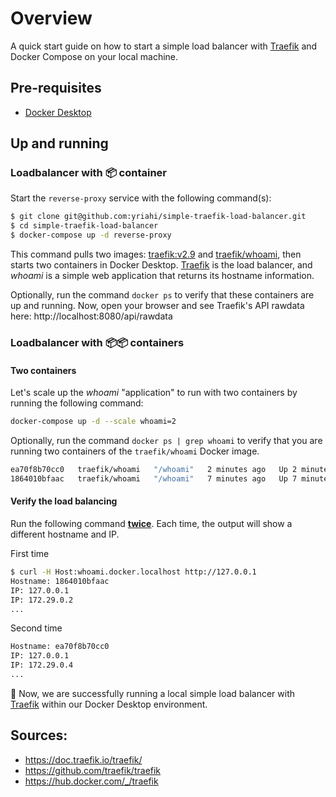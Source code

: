 # Overview

A quick start guide on how to start a simple load balancer with [Traefik](https://doc.traefik.io/traefik/) and Docker Compose on your local machine.



## Pre-requisites

- [Docker Desktop](https://www.docker.com/products/docker-desktop/)



## Up and running

### Loadbalancer with 📦 container

Start the `reverse-proxy` service with the following command(s):

```bash
$ git clone git@github.com:yriahi/simple-traefik-load-balancer.git
$ cd simple-traefik-load-balancer
$ docker-compose up -d reverse-proxy
```

This command pulls two images: [traefik:v2.9](https://hub.docker.com/_/traefik) and [traefik/whoami](https://hub.docker.com/r/traefik/whoami), then starts two containers in Docker Desktop.  [Traefik](https://doc.traefik.io/traefik/) is the load balancer, and *whoami* is a simple web application that returns its hostname information. 

Optionally, run the command `docker ps` to verify that these containers are up and running. Now, open your browser and see Traefik's API rawdata here: http://localhost:8080/api/rawdata


### Loadbalancer with 📦📦 containers

#### Two containers

Let's scale up the *whoami* "application" to run with two containers by running the following command: 

```bash 
docker-compose up -d --scale whoami=2
```

Optionally, run the command `docker ps | grep whoami` to verify that you are running two containers of the `traefik/whoami` Docker image.
```bash
ea70f8b70cc0   traefik/whoami   "/whoami"   2 minutes ago   Up 2 minutes   80/tcp   simple-traefik-load-balancer_whoami_2
1864010bfaac   traefik/whoami   "/whoami"   7 minutes ago   Up 7 minutes   80/tcp   simple-traefik-load-balancer_whoami_1
```

#### Verify the load balancing

Run the following command **<u>twice</u>**. Each time, the output will show a different hostname and IP.

First time

```bash
$ curl -H Host:whoami.docker.localhost http://127.0.0.1
Hostname: 1864010bfaac
IP: 127.0.0.1
IP: 172.29.0.2
...
```

Second time

```bash
Hostname: ea70f8b70cc0
IP: 127.0.0.1
IP: 172.29.0.4
...
```

🎊 Now, we are successfully running a local simple load balancer with [Traefik](https://doc.traefik.io/traefik/) within our Docker Desktop environment.



## Sources:

- https://doc.traefik.io/traefik/
- https://github.com/traefik/traefik
- https://hub.docker.com/_/traefik
